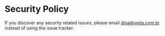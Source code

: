 # Security Policy

If you discover any security related issues, please email dina@veda.com.br instead of using the issue tracker.
